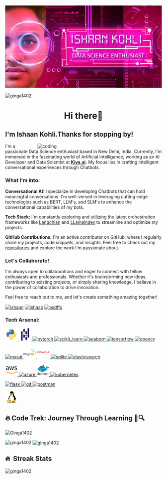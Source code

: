 ![logo](https://github.com/Ginga1402/Ginga1402/blob/main/Ishaan_Profile.jpg)

<p align="left"> <img src="https://komarev.com/ghpvc/?username=ginga1402&label=Profile%20views&color=0e75b6&style=flat" alt="ginga1402" /> </p>
<h1 align="center">Hi there👋</h1>

##  I'm Ishaan Kohli.Thanks for stopping by! 



<img align="right" alt="coding" width="400" src="https://github.com/Ginga1402/Ginga1402/assets/130181481/2ba7ac77-c34b-49b3-bd8c-4b91a46acb52" >





I'm a passionate Data Science enthusiast based in New Delhi, India. Currently, I'm immersed in the fascinating world of Artificial Intelligence, working as an AI Developer and Data Scientist at **[Kiya.ai](https://www.kiya.ai/).** My focus lies in crafting intelligent conversational experiences through Chatbots.

### What I'm into:


**Conversational AI:** I specialize in developing Chatbots that can hold meaningful conversations. I'm well-versed in leveraging cutting-edge technologies such as BERT, LLM's, and SLM's to enhance the conversational capabilities of my bots.

**Tech Stack:** I'm constantly exploring and utilizing the latest orchestration frameworks like [Langchian](https://www.langchain.com/) and [LLamaindex](https://www.llamaindex.ai/) to streamline and optimize my projects.

**GitHub Contributions:** I'm an active contributor on GitHub, where I regularly share my projects, code snippets, and insights. Feel free to check out my [repositories](https://github.com/Ginga1402?tab=repositories) and explore the work I'm passionate about.


### Let's Collaborate!

I'm always open to collaborations and eager to connect with fellow enthusiasts and professionals. Whether it's brainstorming new ideas, contributing to existing projects, or simply sharing knowledge, I believe in the power of collaboration to drive innovation.

Feel free to reach out to me, and let's create something amazing together!

<p align="left">
<a href="https://www.linkedin.com/in/kohli-ishaan/" target="blank"><img align="center" src="https://raw.githubusercontent.com/rahuldkjain/github-profile-readme-generator/master/src/images/icons/Social/linked-in-alt.svg" alt="ishaan" height="30" width="40" /></a>
<a href="https://hackerrank.com/ishaankohli14?hr_r=1" target="blank"><img align="center" src="https://raw.githubusercontent.com/rahuldkjain/github-profile-readme-generator/master/src/images/icons/Social/hackerrank.svg" alt="ishaab" height="30" width="40" /></a>
<a href="https://discord.gg/2mpMM4ZQ" target="blank"><img align="center" src="https://raw.githubusercontent.com/rahuldkjain/github-profile-readme-generator/master/src/images/icons/Social/discord.svg" alt="asdffg" height="30" width="40" /></a>
</p>





### Tech Arsenal: 


<p align="left">  </a> <a href="https://www.python.org" target="_blank" rel="noreferrer"> <img src="https://raw.githubusercontent.com/devicons/devicon/master/icons/python/python-original.svg" alt="python" width="40" height="40"/>  </a> <a href="https://pandas.pydata.org/" target="_blank" rel="noreferrer"> <img src="https://raw.githubusercontent.com/devicons/devicon/2ae2a900d2f041da66e950e4d48052658d850630/icons/pandas/pandas-original.svg" alt="pandas" width="40" height="40"/> </a> <a href="https://pytorch.org/" target="_blank" rel="noreferrer"> <img src="https://www.vectorlogo.zone/logos/pytorch/pytorch-icon.svg" alt="pytorch" width="40" height="40"/> </a> <a href="https://scikit-learn.org/" target="_blank" rel="noreferrer"> <img src="https://upload.wikimedia.org/wikipedia/commons/0/05/Scikit_learn_logo_small.svg" alt="scikit_learn" width="40" height="40"/> </a> <a href="https://seaborn.pydata.org/" target="_blank" rel="noreferrer"> <img src="https://seaborn.pydata.org/_images/logo-mark-lightbg.svg" alt="seaborn" width="40" height="40"/> </a>  <a href="https://www.tensorflow.org" target="_blank" rel="noreferrer"> <img src="https://www.vectorlogo.zone/logos/tensorflow/tensorflow-icon.svg" alt="tensorflow" width="40" height="40"/> </a> <a href="https://opencv.org/" target="_blank" rel="noreferrer"> <img src="https://www.vectorlogo.zone/logos/opencv/opencv-icon.svg" alt="opencv" width="40" height="40"/> </a> </p>    


<p align="left"> <a href="https://www.microsoft.com/en-us/sql-server" target="_blank" rel="noreferrer"> <img src="https://www.svgrepo.com/show/303229/microsoft-sql-server-logo.svg" alt="mssql" width="40" height="40"/> </a> <a href="https://www.mysql.com/" target="_blank" rel="noreferrer"> <img src="https://raw.githubusercontent.com/devicons/devicon/master/icons/mysql/mysql-original-wordmark.svg" alt="mysql" width="40" height="40"/> </a> <a href="https://www.oracle.com/" target="_blank" rel="noreferrer"> <img src="https://raw.githubusercontent.com/devicons/devicon/master/icons/oracle/oracle-original.svg" alt="oracle" width="40" height="40"/> </a> <a href="https://rubyonrails.org" target="_blank" rel="noreferrer"> <a href="https://www.sqlite.org/" target="_blank" rel="noreferrer"> <img src="https://www.vectorlogo.zone/logos/sqlite/sqlite-icon.svg" alt="sqlite" width="40" height="40"/> </a> <a href="https://www.elastic.co" target="_blank" rel="noreferrer"> <img src="https://www.vectorlogo.zone/logos/elastic/elastic-icon.svg" alt="elasticsearch" width="40" height="40"/> </p>


<p align="left"> <a href="https://aws.amazon.com" target="_blank" rel="noreferrer"> <img src="https://raw.githubusercontent.com/devicons/devicon/master/icons/amazonwebservices/amazonwebservices-original-wordmark.svg" alt="aws" width="40" height="40"/> </a> <a href="https://azure.microsoft.com/en-in/" target="_blank" rel="noreferrer"> <img src="https://www.vectorlogo.zone/logos/microsoft_azure/microsoft_azure-icon.svg" alt="azure" width="40" height="40"/> </a> <a href="https://www.docker.com/" target="_blank" rel="noreferrer"> <img src="https://raw.githubusercontent.com/devicons/devicon/master/icons/docker/docker-original-wordmark.svg" alt="docker" width="40" height="40"/> </a>  <a href="https://kubernetes.io" target="_blank" rel="noreferrer"> <img src="https://www.vectorlogo.zone/logos/kubernetes/kubernetes-icon.svg" alt="kubernetes" width="40" height="40"/>  </a> </p>

<p align="left"> <a href="https://flask.palletsprojects.com/" target="_blank" rel="noreferrer"> <img src="https://www.vectorlogo.zone/logos/pocoo_flask/pocoo_flask-icon.svg" alt="flask" width="40" height="40"/> </a> <a href="https://git-scm.com/" target="_blank" rel="noreferrer"> <img src="https://www.vectorlogo.zone/logos/git-scm/git-scm-icon.svg" alt="git" width="40" height="40"/> </a> <a href="https://postman.com" target="_blank" rel="noreferrer"> <img src="https://www.vectorlogo.zone/logos/getpostman/getpostman-icon.svg" alt="postman" width="40" height="40"/> </a> </p>

<p align="left"> <a href="https://www.linux.org/" target="_blank" rel="noreferrer"> <img src="https://raw.githubusercontent.com/devicons/devicon/master/icons/linux/linux-original.svg" alt="linux" width="40" height="40"/> </a> </p>



## 🔥 Code Trek: Journey Through Learning 🌟🔍


<p align="left"> 
    <img src="https://github-profile-trophy.vercel.app/?username=ginga1402&theme=nightowl&row=1&column=7&no-bg=true&no-frame=true" alt="Ginga1402" />
</p>


<p><img align="left" src="https://github-readme-stats.vercel.app/api/top-langs?username=ginga1402&show_icons=true&locale=en&layout=compact&theme=nightowl&background=0D1117&hide_border=true" alt="ginga1402" /></p>

<p>&nbsp;<img align="center" src="https://github-readme-stats.vercel.app/api?username=ginga1402&show_icons=true&locale=en&theme=nightowl&background=0D1117&hide_border=true" alt="ginga1402" /></p>


## 🔥 &nbsp;Streak Stats

<p><img align="center" src="https://github-readme-streak-stats.herokuapp.com/?user=ginga1402&theme=nightowl&background=0D1117&hide_border=true" alt="ginga1402" /></p>






